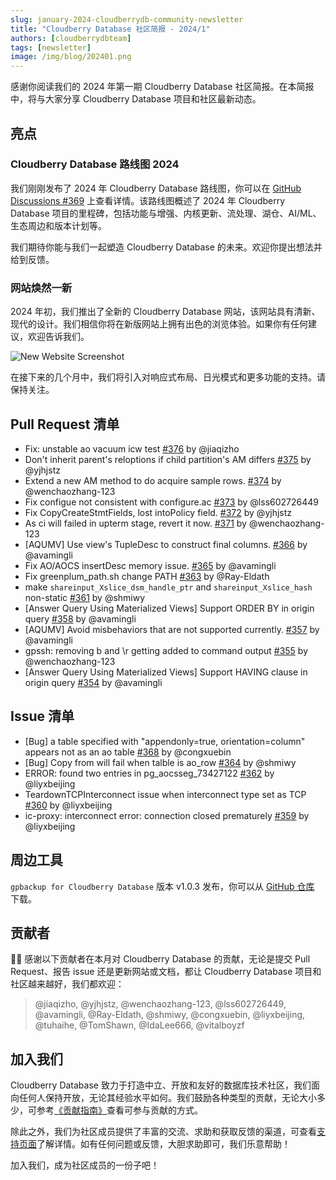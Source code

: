```yaml
---
slug: january-2024-cloudberrydb-community-newsletter
title: "Cloudberry Database 社区简报 - 2024/1"
authors: [cloudberrydbteam]
tags: [newsletter]
image: /img/blog/202401.png
---
```


感谢你阅读我们的 2024 年第一期 Cloudberry Database 社区简报。在本简报中，将与大家分享 Cloudberry Database 项目和社区最新动态。

<!-- truncate -->

## 亮点

### Cloudberry Database 路线图 2024

我们刚刚发布了 2024 年 Cloudberry Database 路线图，你可以在 [GitHub Discussions #369](https://github.com/orgs/cloudberrydb/discussions/369) 上查看详情。该路线图概述了 2024 年 Cloudberry Database 项目的里程碑，包括功能与增强、内核更新、流处理、湖仓、AI/ML、生态周边和版本计划等。

我们期待你能与我们一起塑造 Cloudberry Database 的未来。欢迎你提出想法并给到反馈。

### 网站焕然一新

2024 年初，我们推出了全新的 Cloudberry Database 网站，该网站具有清新、现代的设计。我们相信你将在新版网站上拥有出色的浏览体验。如果你有任何建议，欢迎告诉我们。

![New Website Screenshot](/img/blog/new-site-screenshot.png)

在接下来的几个月中，我们将引入对响应式布局、日光模式和更多功能的支持。请保持关注。

## Pull Request 清单

- Fix: unstable ao vacuum icw test [#376](https://github.com/cloudberrydb/cloudberrydb/pull/376) by @jiaqizho
- Don't inherit parent's reloptions if child partition's AM differs [#375](https://github.com/cloudberrydb/cloudberrydb/pull/375)  by @yjhjstz
- Extend a new AM method to do acquire sample rows. [#374](https://github.com/cloudberrydb/cloudberrydb/pull/374)  by @wenchaozhang-123
- Fix configue not consistent with configure.ac [#373](https://github.com/cloudberrydb/cloudberrydb/pull/373)  by @lss602726449
- Fix CopyCreateStmtFields, lost intoPolicy field. [#372](https://github.com/cloudberrydb/cloudberrydb/pull/372)  by @yjhjstz
- As ci will failed in upterm stage, revert it now. [#371](https://github.com/cloudberrydb/cloudberrydb/pull/371)  by @wenchaozhang-123
- [AQUMV] Use view's TupleDesc to construct final columns. [#366](https://github.com/cloudberrydb/cloudberrydb/pull/366)  by @avamingli
- Fix AO/AOCS insertDesc memory issue. [#365](https://github.com/cloudberrydb/cloudberrydb/pull/365)  by @avamingli
- Fix greenplum_path.sh change PATH [#363](https://github.com/cloudberrydb/cloudberrydb/pull/363)  by @Ray-Eldath
- make  `shareinput_Xslice_dsm_handle_ptr`  and  `shareinput_Xslice_hash`  non-static [#361](https://github.com/cloudberrydb/cloudberrydb/pull/361)  by @shmiwy
- [Answer Query Using Materialized Views] Support ORDER BY in origin query [#358](https://github.com/cloudberrydb/cloudberrydb/pull/358)  by @avamingli
- [AQUMV] Avoid misbehaviors that are not supported currently. [#357](https://github.com/cloudberrydb/cloudberrydb/pull/357)  by @avamingli
- gpssh: removing b and \r getting added to command output [#355](https://github.com/cloudberrydb/cloudberrydb/pull/355)  by @wenchaozhang-123
- [Answer Query Using Materialized Views] Support HAVING clause in origin query [#354](https://github.com/cloudberrydb/cloudberrydb/pull/354)  by @avamingli

## Issue 清单

- [Bug] a table specified with "appendonly=true, orientation=column" appears not as an ao table [#368](https://github.com/cloudberrydb/cloudberrydb/issues/368)  by @congxuebin
- [Bug] Copy from will fail when talble is ao_row [#364](https://github.com/cloudberrydb/cloudberrydb/issues/364)  by @shmiwy
- ERROR: found two entries in pg_aocsseg_73427122 [#362](https://github.com/cloudberrydb/cloudberrydb/issues/362)  by @liyxbeijing
- TeardownTCPInterconnect issue when interconnect type set as TCP [#360](https://github.com/cloudberrydb/cloudberrydb/issues/360)  by @liyxbeijing
- ic-proxy: interconnect error: connection closed prematurely [#359](https://github.com/cloudberrydb/cloudberrydb/issues/359)  by @liyxbeijing

## 周边工具

`gpbackup for Cloudberry Database` 版本 v1.0.3 发布，你可以从 [GitHub 仓库](https://github.com/cloudberrydb/gpbackup) 下载。

## 贡献者

🎈️🎊️ 感谢以下贡献者在本月对 Cloudberry Database 的贡献，无论是提交 Pull Request、报告 issue 还是更新网站或文档，都让 Cloudberry Database 项目和社区越来越好，我们都欢迎：

> @jiaqizho, @yjhjstz, @wenchaozhang-123, @lss602726449, @avamingli, @Ray-Eldath, @shmiwy, @congxuebin, @liyxbeijing, @tuhaihe, @TomShawn, @IdaLee666, @vitalboyzf

## 加入我们

Cloudberry Database 致力于打造中立、开放和友好的数据库技术社区，我们面向任何人保持开放，无论其经验水平如何。我们鼓励各种类型的贡献，无论大小多少，可参考[《贡献指南》](https://cloudberrydb.org/contribute/how-to-contribute)查看可参与贡献的方式。

除此之外，我们为社区成员提供了丰富的交流、求助和获取反馈的渠道，可查看[支持页面](https://cloudberrydb.org/support)了解详情。如有任何问题或反馈，大胆求助即可，我们乐意帮助！

加入我们，成为社区成员的一份子吧！